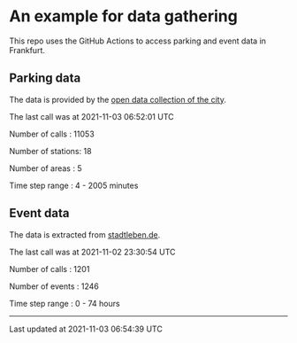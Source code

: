 # An example for data gathering

This repo uses the GitHub Actions to access parking and event data in Frankfurt.

## Parking data
The data is provided by the [open data collection of the city](https://www.offenedaten.frankfurt.de/).

The last call was at 2021-11-03 06:52:01 UTC

Number of calls   : 11053

Number of stations:    18

Number of areas   :     5

Time step range   :     4 -  2005 minutes


## Event data
The data is extracted from [stadtleben.de](https://stadtleben.de/frankfurt/).

The last call was at 2021-11-02 23:30:54 UTC

Number of calls   : 1201

Number of events  : 1246

Time step range   :    0 -   74 hours


----

Last updated at 2021-11-03 06:54:39 UTC
